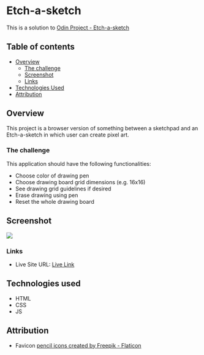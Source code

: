 # Etch-a-sketch

This is a solution to [Odin Project - Etch-a-sketch](https://www.theodinproject.com/lessons/foundations-etch-a-sketch)

## Table of contents
- [Overview](#overview)
  - [The challenge](#the-challenge)
  - [Screenshot](#screenshot)
  - [Links](#links)
- [Technologies Used](#technologies-used)
- [Attribution](#attribution)

## Overview
This project is a browser version of something between a sketchpad and an Etch-a-sketch in which user can create pixel art.

### The challenge
This application should have the following functionalities:
- Choose color of drawing pen
- Choose drawing board grid dimensions (e.g. 16x16)
- See drawing grid guidelines if desired
- Erase drawing using pen
- Reset the whole drawing board

## Screenshot
![](./assets/solution-etch-a-sketch)

### Links
- Live Site URL: [Live Link](https://hamnaishaq.github.io/etch-a-sketch/)

## Technologies used
- HTML
- CSS
- JS

## Attribution

- Favicon <a href="https://www.flaticon.com/free-icons/pencil" title="pencil icons">pencil icons created by Freepik - Flaticon</a>
